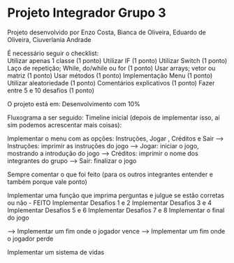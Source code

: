 # Projeto Integrador Grupo 3
 Projeto desenvolvido por Enzo Costa, Bianca de Oliveira, Eduardo de Oliveira,  Ciuverlania Andrade
 
É necessário seguir o checklist:<br>
Utilizar apenas 1 classe (1 ponto)
Utilizar IF (1 ponto)
Utilizar Switch (1 ponto)
Laço de repetição; While, do/while ou for (1 ponto)
Usar arrays; vetor ou matriz (1 ponto)
Usar métodos (1 ponto)
Implementação Menu (1 ponto)
Utilizar aleatoriedade (1 ponto)
Comentários explicativos (1 ponto)
Fazer entre 5 e 10 desafios (1 ponto)

O projeto está em: Desenvolvimento com 10%

Fluxograma a ser seguido: 
Timeline inicial (depois de implementar isso, aí sim podemos acrescentar mais coisas):

Implementar o menu com as opções: Instruções, Jogar , Créditos e Sair
--> Instruções: imprimir as instruções do jogo
--> Jogar: iniciar o jogo, mostrando a introdução do jogo
--> Créditos: imprimir o nome dos integrantes do grupo
--> Sair: finalizar o jogo

Sempre comentar o que foi feito (para os outros integrantes entender e também porque vale ponto)

Implementar uma função que imprima perguntas e julgue se estão corretas ou não - FEITO
Implementar Desafios 1 e 2
Implementar Desafios 3 e 4
Implementar Desafios 5 e 6
Implementar Desafios 7 e 8
Implementar o final do jogo

--> Implementar um fim onde o jogador vence
--> Implementar um fim onde o jogador perde

Implementar um sistema de vidas
